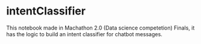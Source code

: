 # intentClassifier
This notebook made in Machathon 2.0 (Data science competetion) Finals, it has the logic to build an intent classifier for chatbot messages.
